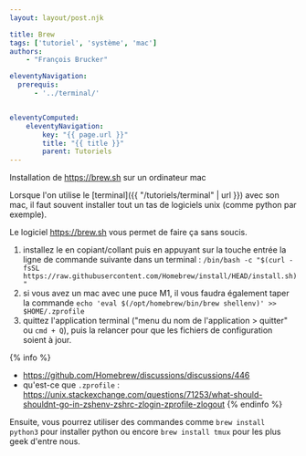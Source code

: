 ```yaml
---
layout: layout/post.njk

title: Brew
tags: ['tutoriel', 'système', 'mac']
authors:
    - "François Brucker"

eleventyNavigation:
  prerequis:
      - '../terminal/'


eleventyComputed:
    eleventyNavigation:
        key: "{{ page.url }}"
        title: "{{ title }}"
        parent: Tutoriels
---
```


<!-- début résumé -->

Installation de <https://brew.sh> sur un ordinateur mac

<!-- fin résumé -->

Lorsque l'on utilise le [terminal]({{ "/tutoriels/terminal" | url }}) avec son mac, il faut souvent installer tout un tas de logiciels unix (comme python par exemple).

Le logiciel <https://brew.sh> vous permet de faire ça sans soucis.

1. installez le en copiant/collant puis en appuyant sur la touche entrée la ligne de commande suivante dans un terminal : `/bin/bash -c "$(curl -fsSL https://raw.githubusercontent.com/Homebrew/install/HEAD/install.sh)"`
2. si vous avez un mac avec une puce M1, il vous faudra également taper la commande `echo 'eval $(/opt/homebrew/bin/brew shellenv)' >> $HOME/.zprofile`
3. quittez l'application terminal ("menu du nom de l'application > quitter" ou  `cmd + Q`), puis la relancer pour que les fichiers de configuration soient à jour.

{% info %}
* <https://github.com/Homebrew/discussions/discussions/446>
* qu'est-ce que `.zprofile`  : <https://unix.stackexchange.com/questions/71253/what-should-shouldnt-go-in-zshenv-zshrc-zlogin-zprofile-zlogout>
{% endinfo %}

Ensuite, vous pourrez utiliser des commandes comme `brew install python3` pour installer python ou encore `brew install tmux` pour les plus geek d'entre nous.
